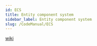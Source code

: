 ```yaml
---
id: ECS
title: Entity component system
sidebar_label: Entity component system
slug: /CodeManual/ECS
---
```


[wiki](https://en.wikipedia.org/wiki/Entity_component_system)